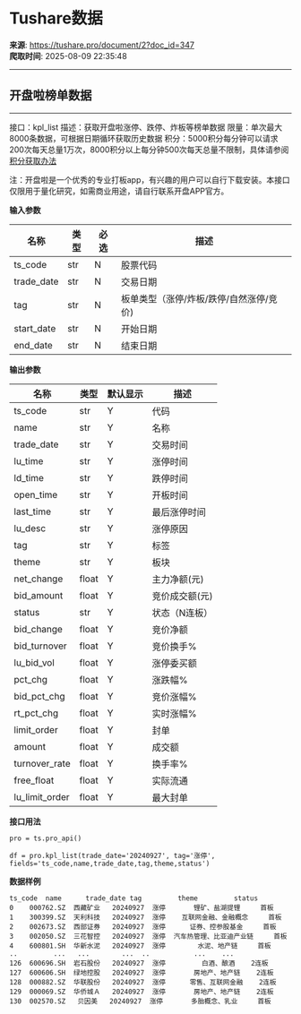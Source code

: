 # Tushare数据

**来源**: https://tushare.pro/document/2?doc_id=347  
**爬取时间**: 2025-08-09 22:35:48

---

## 开盘啦榜单数据

---

接口：kpl\_list
描述：获取开盘啦涨停、跌停、炸板等榜单数据
限量：单次最大8000条数据，可根据日期循环获取历史数据
积分：5000积分每分钟可以请求200次每天总量1万次，8000积分以上每分钟500次每天总量不限制，具体请参阅[积分获取办法](https://tushare.pro/document/1?doc_id=13)

注：开盘啦是一个优秀的专业打板app，有兴趣的用户可以自行下载安装。本接口仅限用于量化研究，如需商业用途，请自行联系开盘APP官方。

**输入参数**

| 名称 | 类型 | 必选 | 描述 |
| --- | --- | --- | --- |
| ts\_code | str | N | 股票代码 |
| trade\_date | str | N | 交易日期 |
| tag | str | N | 板单类型（涨停/炸板/跌停/自然涨停/竞价) |
| start\_date | str | N | 开始日期 |
| end\_date | str | N | 结束日期 |

**输出参数**

| 名称 | 类型 | 默认显示 | 描述 |
| --- | --- | --- | --- |
| ts\_code | str | Y | 代码 |
| name | str | Y | 名称 |
| trade\_date | str | Y | 交易时间 |
| lu\_time | str | Y | 涨停时间 |
| ld\_time | str | Y | 跌停时间 |
| open\_time | str | Y | 开板时间 |
| last\_time | str | Y | 最后涨停时间 |
| lu\_desc | str | Y | 涨停原因 |
| tag | str | Y | 标签 |
| theme | str | Y | 板块 |
| net\_change | float | Y | 主力净额(元) |
| bid\_amount | float | Y | 竞价成交额(元) |
| status | str | Y | 状态（N连板） |
| bid\_change | float | Y | 竞价净额 |
| bid\_turnover | float | Y | 竞价换手% |
| lu\_bid\_vol | float | Y | 涨停委买额 |
| pct\_chg | float | Y | 涨跌幅% |
| bid\_pct\_chg | float | Y | 竞价涨幅% |
| rt\_pct\_chg | float | Y | 实时涨幅% |
| limit\_order | float | Y | 封单 |
| amount | float | Y | 成交额 |
| turnover\_rate | float | Y | 换手率% |
| free\_float | float | Y | 实际流通 |
| lu\_limit\_order | float | Y | 最大封单 |

**接口用法**

```
pro = ts.pro_api()

df = pro.kpl_list(trade_date='20240927', tag='涨停', fields='ts_code,name,trade_date,tag,theme,status')
```

**数据样例**

```
ts_code  name      trade_date tag         theme         status
0    000762.SZ  西藏矿业   20240927  涨停       锂矿、盐湖提锂     首板
1    300399.SZ  天利科技   20240927  涨停    互联网金融、金融概念     首板
2    002673.SZ  西部证券   20240927  涨停      证券、控参股基金     首板
3    002050.SZ  三花智控   20240927  涨停  汽车热管理、比亚迪产业链     首板
4    600801.SH  华新水泥   20240927  涨停        水泥、地产链     首板
..         ...   ...        ...  ..           ...    ...
126  600696.SH  岩石股份   20240927  涨停         白酒、酿酒    2连板
127  600606.SH  绿地控股   20240927  涨停       房地产、地产链    2连板
128  000882.SZ  华联股份   20240927  涨停      零售、互联网金融    2连板
129  000069.SZ  华侨城Ａ   20240927  涨停       房地产、地产链    2连板
130  002570.SZ   贝因美   20240927  涨停       多胎概念、乳业     首板
```
